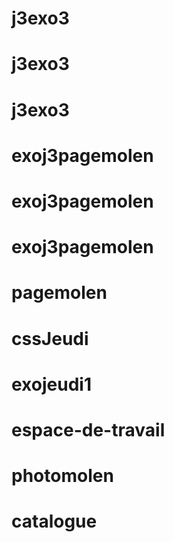 # j3exo3
# j3exo3
# j3exo3
# exoj3pagemolen
# exoj3pagemolen
# exoj3pagemolen
# pagemolen
# cssJeudi
# exojeudi1
# espace-de-travail
# photomolen
# catalogue
